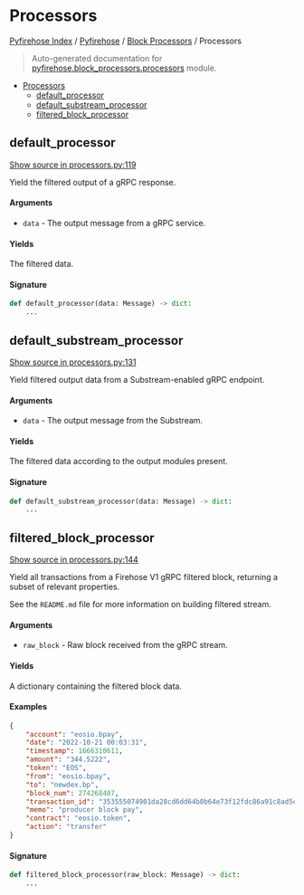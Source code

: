 # Processors

[Pyfirehose Index](../../README.md#pyfirehose-index) /
[Pyfirehose](../index.md#pyfirehose) /
[Block Processors](./index.md#block-processors) /
Processors

> Auto-generated documentation for [pyfirehose.block_processors.processors](https://github.com/Krow10/pyfirehose/blob/main/pyfirehose/block_processors/processors.py) module.

- [Processors](#processors)
  - [default_processor](#default_processor)
  - [default_substream_processor](#default_substream_processor)
  - [filtered_block_processor](#filtered_block_processor)

## default_processor

[Show source in processors.py:119](https://github.com/Krow10/pyfirehose/blob/main/pyfirehose/block_processors/processors.py#L119)

Yield the filtered output of a gRPC response.

#### Arguments

- `data` - The output message from a gRPC service.

#### Yields

The filtered data.

#### Signature

```python
def default_processor(data: Message) -> dict:
    ...
```



## default_substream_processor

[Show source in processors.py:131](https://github.com/Krow10/pyfirehose/blob/main/pyfirehose/block_processors/processors.py#L131)

Yield filtered output data from a Substream-enabled gRPC endpoint.

#### Arguments

- `data` - The output message from the Substream.

#### Yields

The filtered data according to the output modules present.

#### Signature

```python
def default_substream_processor(data: Message) -> dict:
    ...
```



## filtered_block_processor

[Show source in processors.py:144](https://github.com/Krow10/pyfirehose/blob/main/pyfirehose/block_processors/processors.py#L144)

Yield all transactions from a Firehose V1 gRPC filtered block, returning a subset of relevant properties.

See the `README.md` file for more information on building filtered stream.

#### Arguments

- `raw_block` - Raw block received from the gRPC stream.

#### Yields

A dictionary containing the filtered block data.

#### Examples

```json
{
    "account": "eosio.bpay",
    "date": "2022-10-21 00:03:31",
    "timestamp": 1666310611,
    "amount": "344.5222",
    "token": "EOS",
    "from": "eosio.bpay",
    "to": "newdex.bp",
    "block_num": 274268407,
    "transaction_id": "353555074901da28cd6dd64b0b64e73f12fdc86a91c8ad5e25b68952979aeed0",
    "memo": "producer block pay",
    "contract": "eosio.token",
    "action": "transfer"
}
```

#### Signature

```python
def filtered_block_processor(raw_block: Message) -> dict:
    ...
```



